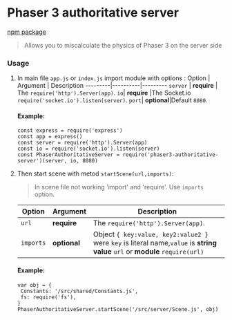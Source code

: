 # Phaser 3 authoritative server

[npm package](https://www.npmjs.com/package/phaser3-authoritative-server)

> Allows you to miscalculate the physics of Phaser 3 on the server side

### Usage

1. In main file `app.js` or `index.js` import module with options :
   Option | Argument | Description
   ---------|----------|---------
   `server` | **require** | The `require('http').Server(app)`.
   `io`| **require** |The Socket.io `require('socket.io').listen(server)`.
   `port`| **optional**|Default `8080`.

   #### Example:

   ```
   const express = require('express')
   const app = express()
   const server = require('http').Server(app)
   const io = require('socket.io').listen(server)
   const PhaserAuthoritativeServer = require('phaser3-authoritative-server')(server, io, 8080)
   ```

2. Then start scene with metod `startScene(url,imports)`:

   > In scene file not working 'import' and 'require'. Use `imports` option.

   | Option    | Argument     | Description                                                                                                                   |
   | --------- | ------------ | ----------------------------------------------------------------------------------------------------------------------------- |
   | `url`     | **require**  | The `require('http').Server(app)`.                                                                                            |
   | `imports` | **optional** | Object `{ key:value, key2:value2 }` were `key` is literal name,`value` is **string value** `url` or **module** `require(url)` |

   #### Example:

   ```
   var obj = {
   	Constants: '/src/shared/Constants.js',
   	fs: require('fs'),
   }
   PhaserAuthoritativeServer.startScene('/src/server/Scene.js', obj)
   ```
